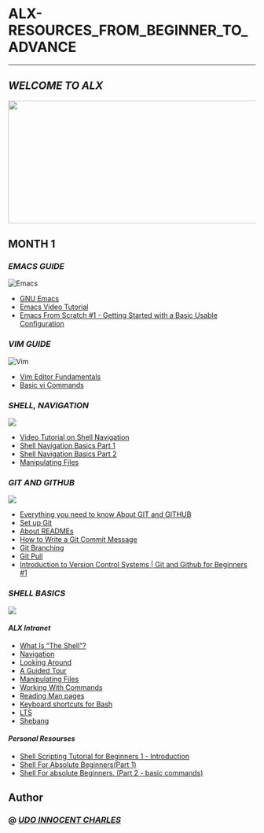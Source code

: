 # ALX-RESOURCES_FROM_BEGINNER_TO_ADVANCE
___
## ___WELCOME TO ALX___

<img src="https://encrypted-tbn0.gstatic.com/images?q=tbn:ANd9GcQHmKf8fnlYjTTLoV2OxOln-ON52Uhb0IV7PQ&usqp=CAU" width="1500" height="250">

## MONTH 1

### ___EMACS GUIDE___
![Emacs](https://encrypted-tbn0.gstatic.com/images?q=tbn:ANd9GcT71Jprd_zomZAmZrqoJU32QaIK34NCzPwblA&usqp=CAU)
- [GNU Emacs](https://www.gnu.org/software/emacs/tour/)
- [Emacs Video Tutorial](https://www.youtube.com/watch?v=jPkIaqSh3cA)
- [Emacs From Scratch #1 - Getting Started with a Basic Usable Configuration](https://www.youtube.com/watch?v=74zOY-vgkyw)




### ___VIM GUIDE___
![Vim](https://encrypted-tbn0.gstatic.com/images?q=tbn:ANd9GcQls24qGIM1Sb2SpZm1hU6MK6hqobnenQlVf-f0yjFQfmzeXMjdeT-StuJBcVg5UkWdZWc&usqp=CAU)

- [Vim Editor Fundamentals](https://www.youtube.com/watch?v=XguBRi4TDNc)
- [Basic vi Commands](https://www.cs.colostate.edu/helpdocs/vi.html)




### ___SHELL, NAVIGATION___
<img src="https://encrypted-tbn0.gstatic.com/images?q=tbn:ANd9GcQ01tiexbKmJEqe44i8xLb6ktAo0Otjj75HBg&usqp=CAU">

- [Video Tutorial on Shell Navigation](https://www.youtube.com/watch?v=UJ8n7Jz9HMc)
- [Shell Navigation Basics Part 1](http://linuxcommand.org/lc3_lts0020.php)
- [Shell Navigation Basics Part 2](http://linuxcommand.org/lc3_lts0030.php)
- [Manipulating Files](http://linuxcommand.org/lc3_lts0050.php)



### ___GIT AND GITHUB___
<img src="https://encrypted-tbn0.gstatic.com/images?q=tbn:ANd9GcRJ5r5PQ6gd9XnGlSu4LnBqV4lMDhZhQkKLiA&usqp=CAU">

- [Everything you need to know About GIT and GITHUB](https://www.youtube.com/watch?v=RGOj5yH7evk)
- [Set up Git](https://docs.github.com/en/get-started/quickstart/set-up-git)
- [About READMEs](https://docs.github.com/en/repositories/managing-your-repositorys-settings-and-features/customizing-your-repository/about-readmes)
- [How to Write a Git Commit Message](https://docs.github.com/en/repositories/managing-your-repositorys-settings-and-features/customizing-your-repository/about-readmes)
- [Git Branching](https://learngitbranching.js.org/)
- [Git Pull](https://codeinthehole.com/tips/pull-requests-and-other-good-practices-for-teams-using-github/)
- [Introduction to Version Control Systems | Git and Github for Beginners #1](https://www.youtube.com/watch?v=uxAsIobfu88)



### ___SHELL BASICS___
<img src="https://encrypted-tbn0.gstatic.com/images?q=tbn:ANd9GcTPTQoeA6Y9lv-vXeadtHRu-O1kX_6LYZi_Jw&usqp=CAU" >

#### ___ALX Intranet___
- [What Is “The Shell”?](http://linuxcommand.org/lc3_lts0010.php)
- [Navigation](http://linuxcommand.org/lc3_lts0020.php)
- [Looking Around](http://linuxcommand.org/lc3_lts0030.php)
- [A Guided Tour](http://linuxcommand.org/lc3_lts0040.php)
- [Manipulating Files](http://linuxcommand.org/lc3_lts0050.php)
- [Working With Commands](http://linuxcommand.org/lc3_lts0060.php)
- [Reading Man pages](http://linuxcommand.org/lc3_man_pages/man1.html)
- [Keyboard shortcuts for Bash](https://www.howtogeek.com/181/keyboard-shortcuts-for-bash-command-shell-for-ubuntu-debian-suse-redhat-linux-etc/)
- [LTS](https://wiki.ubuntu.com/LTS)
- [Shebang](https://en.wikipedia.org/wiki/Shebang_%28Unix%29)

#### ___Personal Resourses___
- [Shell Scripting Tutorial for Beginners 1 - Introduction](https://www.youtube.com/watch?v=cQepf9fY6cE&list=PLS1QulWo1RIYmaxcEqw5JhK3b-6rgdWO_)
- [Shell For Absolute Beginners(Part 1)](https://www.youtube.com/watch?v=UJ8n7Jz9HMc&t=17s)
- [Shell For absolute Beginners. (Part 2 - basic commands)](https://www.youtube.com/watch?v=P8OP4kbIUKo&t=15s)



## Author
### @ ___[UDO INNOCENT CHARLES](https://github.com/Innocentsax)___
